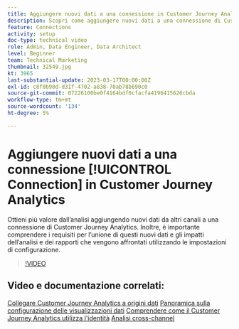 ```yaml
---
title: Aggiungere nuovi dati a una connessione in Customer Journey Analytics
description: Scopri come aggiungere nuovi dati a una connessione di Customer Journey Analytics per ottenere più valore dall’analisi.
feature: Connections
activity: setup
doc-type: technical video
role: Admin, Data Engineer, Data Architect
level: Beginner
team: Technical Marketing
thumbnail: 32549.jpg
kt: 3965
last-substantial-update: 2023-03-17T00:00:00Z
exl-id: c8f0b90d-d31f-4702-a838-70ab78b690c0
source-git-commit: 07226100be0f4164bdf0cfacfa4196415626cbda
workflow-type: tm+mt
source-wordcount: '134'
ht-degree: 5%

---
```


# Aggiungere nuovi dati a una connessione [!UICONTROL Connection] in Customer Journey Analytics

Ottieni più valore dall’analisi aggiungendo nuovi dati da altri canali a una connessione di Customer Journey Analytics. Inoltre, è importante comprendere i requisiti per l’unione di questi nuovi dati e gli impatti dell’analisi e dei rapporti che vengono affrontati utilizzando le impostazioni di configurazione.

>[!VIDEO](https://video.tv.adobe.com/v/32549/?learn=on&quality=12)

## Video e documentazione correlati:

[Collegare Customer Journey Analytics a origini dati](https://experienceleague.adobe.com/docs/customer-journey-analytics-learn/tutorials/connections/connecting-customer-journey-analytics-to-data-sources-in-platform.html)
[Panoramica sulla configurazione delle visualizzazioni dati](https://experienceleague.adobe.com/docs/customer-journey-analytics-learn/tutorials/data-views/overview-of-configuring-data-views-for-cja.html)
[Comprendere come il Customer Journey Analytics utilizza l&#39;identità](https://experienceleague.adobe.com/docs/customer-journey-analytics-learn/tutorials/visitor-id/understanding-how-customer-journey-analytics-uses-identity.html)
[Analisi cross-channel](https://experienceleague.adobe.com/docs/analytics-platform/using/cca/overview.html?lang=it)
